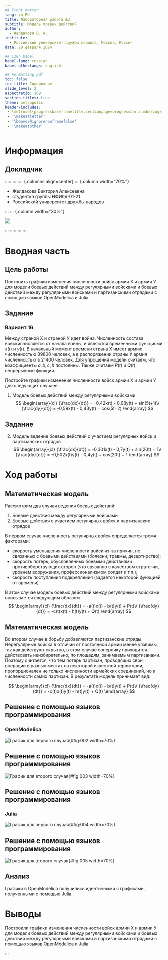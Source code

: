 ```yaml
---
## Front matter
lang: ru-RU
title: Лабораторная работа №3
subtitle: Модель боевых действий
author:
  - Желдакова В. А.
institute:
  - Российский университет дружбы народов, Москва, Россия
date: 20 февраля 2024

## i18n babel
babel-lang: russian
babel-otherlangs: english

## Formatting pdf
toc: false
toc-title: Содержание
slide_level: 2
aspectratio: 169
section-titles: true
theme: metropolis
header-includes:
 - \metroset{progressbar=frametitle,sectionpage=progressbar,numbering=fraction}
 - '\makeatletter'
 - '\beamer@ignorenonframefalse'
 - '\makeatother'
---
```


# Информация

## Докладчик

:::::::::::::: {.columns align=center}
::: {.column width="70%"}

  * Желдакова Виктория Алексеевна
  * студентка группы НФИбд-01-21
  * Российский университет дружбы народов

:::
::: {.column width="30%"}

![](./image/me.jpg)

:::
::::::::::::::

# Вводная часть

## Цель работы

Построить графики изменения численности войск армии Х и армии У для модели боевых действий между регулярными войсками и боевых действий между регулярными войсками и партизанскими отрядами с помощью языков OpenModelica и Julia.

## Задание

### Вариант 16

Между страной Х и страной У идет война. Численность состава войскисчисляется от начала войны, и являются временными функциями $x(t)$ и $y(t)$. В начальный момент времени страна Х имеет армию численностью 39800 человек, а в распоряжении страны У армия численностью в 21400 человек. Для упрощения модели считаем, что коэффициенты $a, b, c, h$ постоянны. Также считаем $P(t)$ и $Q(t)$ непрерывные функции.

Постройте графики изменения численности войск армии Х и армии У для
следующих случаев:
1. Модель боевых действий между регулярными войсками
$$ \begin{array}{cl}
  {\frac{dx}{dt}} = -0,42x(t) - 0,68y(t) + sin(5t+1)\\
  {\frac{dy}{dt}} = -0,59x(t) - 0,43y(t) + cos(5t+2)
\end{array} $$

## Задание

2. Модель ведение боевых действий с участием регулярных войск и
партизанских отрядов 
$$ \begin{array}{cl}
{\frac{dx}{dt}} = -0,301x(t) - 0,7y(t) + sin(20t) + 1\\
{\frac{dy}{dt}} = -0,502x(t)y(t) - 0,4y(t) + cos(20t) + 1
\end{array} $$

# Ход работы

## Математическая модель

Рассмотрим два случая ведения боевых действий:
1. Боевые действия между регулярными войсками
2. Боевые действия с участием регулярных войск и партизанских отрядов

В первом случае численность регулярных войск определяется тремя факторами:
- скорость уменьшения численности войск из-за причин, не связанных с боевыми действиями (болезни, травмы, дезертирство);
- скорость потерь, обусловленных боевыми действиями противоборствующих сторон (что связанно с качеством стратегии, уровнем вооружения, профессионализмом солдат и т.п.);
- скорость поступления подкрепления (задаётся некоторой функцией от времени).

В этом случае модель боевых действий между регулярными войсками описывается следующим образом
$$ \begin{array}{cl}
{\frac{dx}{dt}} = -a(t)x(t) - b(t)y(t) + P(t)\\
{\frac{dy}{dt}} = -c(t)x(t) - h(t)y(t) + Q(t)
\end{array} $$

## Математическая модель

Во втором случае в борьбу добавляются партизанские отряды. Нерегулярные войска в отличии от постоянной армии менее уязвимы, так как действуют скрытно, в этом случае сопернику приходится действовать неизбирательно, по площадям, занимаемым партизанами. Поэтому считается, что тем потерь партизан, проводящих свои операции в разных местах на некоторой известной территории, пропорционален не только численности армейских соединений, но и численности самих партизан. В результате модель принимает вид:

$$ \begin{array}{cl}
  {\frac{dx}{dt}} = -a(t)x(t) - b(t)y(t) + P(t)\\
  {\frac{dy}{dt}} = -c(t)x(t)y(t) - h(t)y(t) + Q(t)
\end{array} $$

## Решение с помощью языков программирования

### OpenModelica

![График для первого случая](image/2.png){#fig:002 width=70%}

## Решение с помощью языков программирования

![График для второго случая](image/3.png){#fig:003 width=70%}

## Решение с помощью языков программирования

### Julia

![График для первого случая](image/4.png){#fig:004 width=70%}

## Решение с помощью языков программирования

![График для второго случая](image/5.png){#fig:005 width=70%}

## Анализ

Графики в OpenModelica получились идентичными с графиками, полученными с помощью Julia. 

# Выводы

Построили графики изменения численности войск армии Х и армии У для модели боевых действий между регулярными войсками и боевых действий между регулярными войсками и партизанскими отрядами с помощью языков OpenModelica и Julia.

:::

